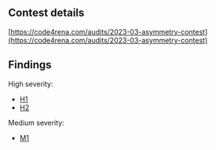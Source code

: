 ## Contest details
[https://code4rena.com/audits/2023-03-asymmetry-contest](https://code4rena.com/audits/2023-03-asymmetry-contest)

## Findings
High severity:<br>
- [H1](https://github.com/code-423n4/2023-03-asymmetry-findings/issues/588)
- [H2](https://github.com/code-423n4/2023-03-asymmetry-findings/issues/142)<br>

Medium severity:
- [M1](https://github.com/code-423n4/2023-03-asymmetry-findings/issues/150)
